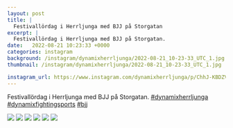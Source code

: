 ```yaml
---
layout: post
title: |
  Festivallördag i Herrljunga med BJJ på Storgatan
excerpt: |
  Festivallördag i Herrljunga med BJJ på Storgatan.   
date:   2022-08-21 10:23:33 +0000
categories: instagram
background: /instagram/dynamixherrljunga/2022-08-21_10-23-33_UTC_1.jpg
thumbnail: /instagram/dynamixherrljunga/2022-08-21_10-23-33_UTC_1.jpg

instagram_url: https://www.instagram.com/dynamixherrljunga/p/ChhJ-KBDZVG
---
```

Festivallördag i Herrljunga med BJJ på Storgatan. [#dynamixherrljunga](https://www.instagram.com/explore/tags/dynamixherrljunga/) [#dynamixfightingsports](https://www.instagram.com/explore/tags/dynamixfightingsports/) [#bjj](https://www.instagram.com/explore/tags/bjj/)



<img src='{{ site.baseurl }}/instagram/dynamixherrljunga/2022-08-21_10-23-33_UTC_1.jpg' class='img-fluid' />


<img src='{{ site.baseurl }}/instagram/dynamixherrljunga/2022-08-21_10-23-33_UTC_2.jpg' class='img-fluid' />


<img src='{{ site.baseurl }}/instagram/dynamixherrljunga/2022-08-21_10-23-33_UTC_3.jpg' class='img-fluid' />


<img src='{{ site.baseurl }}/instagram/dynamixherrljunga/2022-08-21_10-23-33_UTC_4.jpg' class='img-fluid' />


<img src='{{ site.baseurl }}/instagram/dynamixherrljunga/2022-08-21_10-23-33_UTC_5.jpg' class='img-fluid' />


<img src='{{ site.baseurl }}/instagram/dynamixherrljunga/2022-08-21_10-23-33_UTC_6.jpg' class='img-fluid' />
